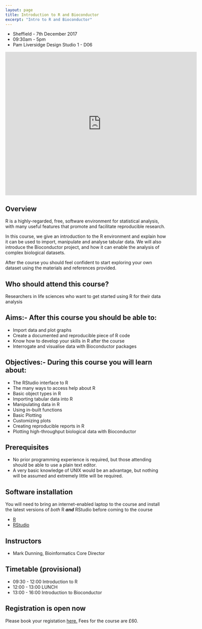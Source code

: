 ```yaml
---
layout: page
title: Introduction to R and Bioconductor
excerpt: "Intro to R and Bioconductor"
---
```


- Sheffield - 7th December 2017
- 09:30am - 5pm
- Pam Liversidge Design Studio 1 - D06

<iframe src="https://www.google.com/maps/embed?pb=!1m14!1m8!1m3!1d9519.181464571486!2d-1.4777067!3d53.3827108!3m2!1i1024!2i768!4f13.1!3m3!1m2!1s0x0%3A0x60e5580cdf19b137!2sPam+Liversidge+Building!5e0!3m2!1sen!2suk!4v1510862811609" width="600" height="450" frameborder="0" style="border:0" allowfullscreen></iframe>

## Overview

R is a highly-regarded, free, software environment for statistical analysis, with many useful features that promote and facilitate reproducible research.

In this course, we give an introduction to the R environment and explain how it can be used to import, manipulate and analyse tabular data. We will also introduce the Bioconductor project, and how it can enable the analysis of complex biological datasets.

After the course you should feel confident to start exploring your own dataset using the materials and references provided. 

## Who should attend this course?

Researchers in life sciences who want to get started using R for their data analysis

## Aims:- After this course you should be able to:

- Import data and plot graphs
- Create a documented and reproducible piece of R code
- Know how to develop your skills in R after the course
- Interrogate and visualise data with Bioconductor packages

## Objectives:- During this course you will learn about:

- The RStudio interface to R
- The many ways to access help about R
- Basic object types in R
- Importing tabular data into R
- Manipulating data in R
- Using in-built functions
- Basic Plotting
- Customizing plots
- Creating reproducible reports in R
- Plotting high-throughput biological data with Bioconductor


## Prerequisites

- No prior programming experience is required, but those attending should be able to use a plain text editor.
- A very basic knowledge of UNIX would be an advantage, but nothing will be assumed and extremely little will be required.

## Software installation

You will need to bring an internet-enabled laptop to the course and install the latest versions of *both* R ***and*** RStudio before coming to the course

- [R](https://cran.r-project.org/)
- [RStudio](https://www.rstudio.com/products/rstudio/download/#download)


## Instructors

- Mark Dunning, Bioinformatics Core Director

## Timetable (provisional)

- 09:30 - 12:00 Introduction to R
- 12:00 - 13:00 LUNCH
- 13:00 - 16:00 Introduction to Bioconductor

## Registration is open now
Please book your registation [here.](http://onlineshop.shef.ac.uk/conferences-events/faculty-of-medicine-dentistry-and-health/neuroscience/introduction-to-r-and-bioconductor) Fees for the course are £60.

